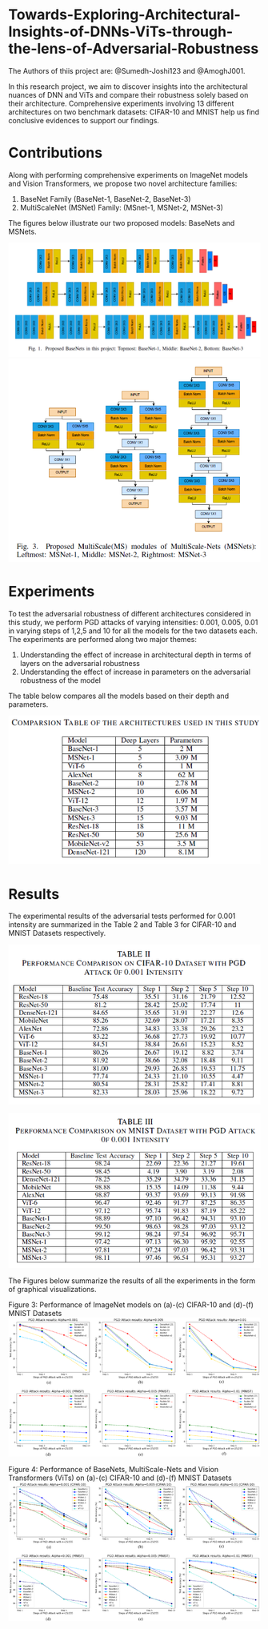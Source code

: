 # Towards-Exploring-Architectural-Insights-of-DNNs-ViTs-through-the-lens-of-Adversarial-Robustness
The Authors of thiis project are: @Sumedh-Joshi123 and @AmoghJ001.

In this research project, we aim to discover insights into the architectural nuances of DNN and ViTs and compare their robustness solely based on their architecture. Comprehensive experiments involving 13 different architectures on two benchmark datasets: CIFAR-10 and MNIST help us find conclusive evidences
to support our findings.

# Contributions
Along with performing comprehensive experiments on ImageNet models and Vision Transformers, we propose two novel architecture families:
1) BaseNet Family (BaseNet-1,  BaseNet-2, BaseNet-3)
2) MultiScaleNet (MSNet) Family: (MSnet-1, MSNet-2, MSNet-3)

The figures below illustrate our two proposed models: BaseNets and MSNets.

![IMG](./Results/basenets.png)
![IMG](./Results/msnets.png)

# Experiments
To test the adversarial robustness of different architectures considered in this study, we perform PGD attacks of varying intensities: 0.001, 0.005, 0.01 in varying steps of 1,2,5 and 10 for all the models for the two datasets each.
The experiments are performed along two major themes:
1) Understanding the effect of increase in architectural depth in terms of layers on the adversarial robustness
2) Understanding the effect of increase in parameters on the adversarial robustness of the model

The table below compares all the models based on their depth and parameters.

![IMG](./Results/compare13.png)

# Results
The experimental results of the adversarial tests performed for 0.001 intensity are summarized in the Table 2 and Table 3 for CIFAR-10 and MNIST Datasets respectively. 

![IMG](./Results/compare_cifar.png)

![IMG](./Results/compare_mnist.png)

The Figures below summarize the results of all the experiments in the form of graphical visualizations. 

Figure 3: Performance of ImageNet models on (a)-(c) CIFAR-10 and (d)-(f) MNIST Datasets
![IMG](./Results/img-all.png)

Figure 4: Performance of BaseNets, MultiScale-Nets and Vision Transformers (ViTs) on (a)-(c) CIFAR-10 and (d)-(f) MNIST Datasets
![IMG](./Results/all-self.png)
